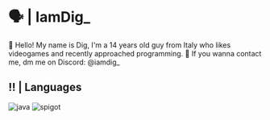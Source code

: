 # 🗣️ | IamDig_
👋 Hello! My name is Dig, I'm a 14 years old guy from Italy who likes videogames and recently approached programming.
🪼 If you wanna contact me, dm me on Discord: @iamdig_
## ‼️ | Languages
![java](https://github.com/user-attachments/assets/9afcc482-bdf8-4ae0-bb4c-acbae40dbc50)
![spigot](https://github.com/user-attachments/assets/77732d9d-c6fd-4c47-b3ec-c73e5f334994)
